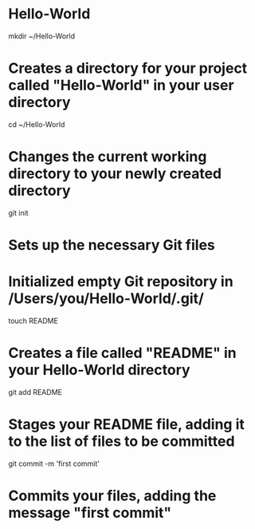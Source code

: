 Hello-World
===========
mkdir ~/Hello-World
# Creates a directory for your project called "Hello-World" in your user directory


cd ~/Hello-World
# Changes the current working directory to your newly created directory


git init
# Sets up the necessary Git files

# Initialized empty Git repository in /Users/you/Hello-World/.git/

touch README
# Creates a file called "README" in your Hello-World directory
git add README
# Stages your README file, adding it to the list of files to be committed


git commit -m 'first commit'
# Commits your files, adding the message "first commit"
